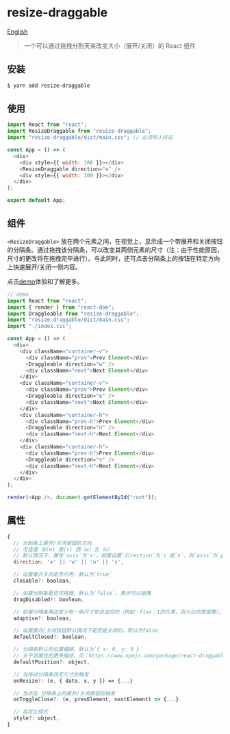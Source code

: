 # resize-draggable

[English](README-en.md)

> 一个可以通过拖拽分割天来改变大小（展开/关闭）的 React 组件

## 安装

```bash
$ yarn add resize-draggable
```

## 使用

```js
import React from "react";
import ResizeDraggable from "resize-draggable";
import "resize-draggable/dist/main.css"; // 必须导入样式

const App = () => (
  <div>
    <div style={{ width: 100 }}></div>
    <ResizeDraggable direction="e" />
    <div style={{ width: 100 }}></div>
  </div>
);

export default App;
```

## <ResizeDraggable>组件

`<ResizeDraggable>` 放在两个元素之间，在视觉上，显示成一个带展开和关闭按钮的分隔条。通过拖拽该分隔条，可以改变其两侧元素的尺寸（注：由于性能原因，尺寸的更改将在拖拽完毕进行）。与此同时，还可点击分隔条上的按钮在特定方向上快速展开/关闭一侧内容。

点击[demo](http://212.64.77.74:8080)体验和了解更多。

```js
// demo
import React from "react";
import { render } from "react-dom";
import Draggleable from "resize-draggable";
import "resize-draggable/dist/main.css";
import "./index.css";

const App = () => (
  <div>
    <div className="container-v">
      <div className="prev">Prev Element</div>
      <Draggleable direction="w" />
      <div className="next">Next Element</div>
    </div>
    <div className="container-v">
      <div className="prev">Prev Element</div>
      <Draggleable direction="e" />
      <div className="next">Next Element</div>
    </div>
    <div className="container-h">
      <div className="prev-h">Prev Element</div>
      <Draggleable direction="n" />
      <div className="next-h">Next Element</div>
    </div>
    <div className="container-h">
      <div className="prev-h">Prev Element</div>
      <Draggleable direction="s" />
      <div className="next-h">Next Element</div>
    </div>
  </div>
);

render(<App />, document.getElementById("root"));
```

## <ResizeDraggable> 属性

```js
{
  // 分割条上展开/关闭按钮的方向
  // 可选值 东(e) 南(s) 西（w）北（n）
  // 默认情况下，属性`axis`为'x'，如果设置`direction`为`s`或`n`，则`axis`为`y`
  direction: 'e' || 'w' || 'n' || 's',

  // 设置展开关闭是否可用，默认为`true`
  closable?: boolean,

  // 设置分割条是否可拖拽，默认为`false`，表示可以拖拽
  dragDisabled?: boolean,

  // 如果分隔条两边至少有一侧尺寸是自适应的（例如：flex：1的元素，百分比的宽高等），那么请设置`adaptive`为true，默认为`false`
  adaptive?: boolean,

  // 设置展开/关闭按钮默认情况下是否是关闭的，默认为false
  defaultClosed?: boolean,

  // 分隔条默认的位置偏移，默认为`{ x: 0, y: 0 }`
  // 关于该属性的更多描述，见：https://www.npmjs.com/package/react-draggable
  defaultPosition?: object,

  // 当拖动分隔条改变尺寸后触发
  onResize?: (e, { data, x, y }) => {...}

  // 当点击 分隔条上的展开/关闭按钮后触发
  onToggleClose?: (e, prevElement, nextElement) => {...}

  // 自定义样式
  style?: object,
}
```
